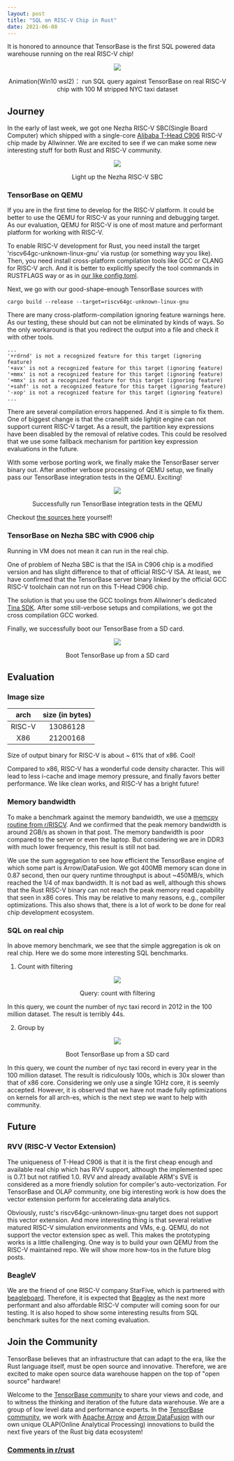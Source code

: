 ```yaml
---
layout: post
title: "SQL on RISC-V Chip in Rust" 
date: 2021-06-08
---
```


It is honored to announce that TensorBase is the first SQL powered data warehouse running on the real RISC-V chip! 

<p></p>
<div align="center">
<img class="center_img_wider" src="/img/2021-06-08-sql_on_riscv_in_rust/base_on_nezha.gif"/>
</div>
<p align="center">Animation(Win10 wsl2)： run SQL query against TensorBase on real RISC-V chip with 100 M stripped NYC taxi dataset</p>

## Journey

In the early of last week, we got one Nezha RISC-V SBC(Single Board Computer) which shipped with a single-core [Alibaba T-Head C906](https://www.t-head.cn/product/c906?lang=en) RISC-V chip made by Allwinner. We are excited to see if we can make some new interesting stuff for both Rust and RISC-V community.

<p></p>
<div align="center">
<img class="center_img_wider" src="/img/2021-06-08-sql_on_riscv_in_rust/nezha_bootup.jpg"/>
</div>
<p align="center">Light up the Nezha RISC-V SBC</p>

### TensorBase on QEMU

If you are in the first time to develop for the RISC-V platform. It could be better to use the QEMU for RISC-V as your running and debugging target. As our evaluation, QEMU for RISC-V is one of most mature and performant platform for working with RISC-V.

To enable RISC-V development for Rust, you need install the target 'riscv64gc-unknown-linux-gnu' via rustup (or something way you like). Then, you need install cross-platform compilation tools like GCC or CLANG for RISC-V arch. And it is better to explicitly specify the tool commands in RUSTFLAGS way or as in [our like config.toml](https://github.com/tensorbase/tensorbase/blob/riscv/.cargo/config.toml).

Next, we go with our good-shape-enough TensorBase sources with 

```
cargo build --release --target=riscv64gc-unknown-linux-gnu
```

There are many cross-platform-compilation ignoring feature warnings here. As our testing, these should but can not be eliminated by kinds of ways. So the only workaround is that you redirect the output into a file and check it with other tools. 
```
...
'+rdrnd' is not a recognized feature for this target (ignoring feature)
'+avx' is not a recognized feature for this target (ignoring feature)
'+mmx' is not a recognized feature for this target (ignoring feature)
'+mmx' is not a recognized feature for this target (ignoring feature)
'+sahf' is not a recognized feature for this target (ignoring feature)
'-xop' is not a recognized feature for this target (ignoring feature)
...
```

There are several compilation errors happened. And it is simple to fix them. One of biggest change is that the cranelift side lightjit engine can not support current RISC-V target. As a result, the partition key expressions have been disabled by the removal of relative codes. This could be resolved that we use some fallback mechanism for partition key expression evaluations in the future.

With some verbose porting work, we finally make the TensorBaser server binary out. After another verbose processing of QEMU setup, we finally pass our TensorBase integration tests in the QEMU. Exciting!

<p></p>
<div align="center">
<img class="center_img_wider" src="/img/2021-06-08-sql_on_riscv_in_rust/base_on_qemu_riscv.png"/>
</div>
<p align="center">Successfully run TensorBase integration tests in the QEMU</p>

Checkout [the sources here](https://github.com/tensorbase/tensorbase/tree/riscv) yourself!

### TensorBase on Nezha SBC with C906 chip

Running in VM does not mean it can run in the real chip. 

One of problem of Nezha SBC is that the ISA in C906 chip is a modified version and has slight difference to that of official RISC-V ISA. At least, we have confirmed that the TensorBase server binary linked by the official GCC RISC-V toolchain can not run on this T-Head C906 chip. 

The solution is that you use the GCC toolings from Allwinner's dedicated [Tina SDK](https://d1.docs.allwinnertech.com/source/4_tinaversion/). After some still-verbose setups and compilations, we got the cross compilation GCC worked. 

Finally, we successfully boot our TensorBase from a SD card.

<p></p>
<div align="center">
<img class="center_img_wider" src="/img/2021-06-08-sql_on_riscv_in_rust/base_server_up_nezha.png"/>
</div>
<p align="center">Boot TensorBase up from a SD card</p>


## Evaluation

### Image size

|arch | size (in bytes)|
:-: | :-----------:
RISC-V | 13086128
X86    | 21200168

Size of output binary for RISC-V is about ~ 61% that of x86. Cool! 

Compared to x86, RISC-V has a wonderful code density character. This will lead to less i-cache and image memory pressure, and finally favors better performance. We like clean works, and RISC-V has a bright future!

### Memory bandwidth

To make a benchmark against the memory bandwidth, we use a [memcpy routine from r/RISCV](https://www.reddit.com/r/RISCV/comments/mw50vo/test_of_standard_glibc_memcpy_vs_riscv_vector/). And we confirmed that the peak memory bandwidth is around 2GB/s as shown in that post. The memory bandwidth is poor compared to the server or even the laptop. But considering we are in DDR3 with much lower frequency, this result is still not bad.

We use the sum aggregation to see how efficient the TensorBase engine of which some part is Arrow/DataFusion. We got 400MB memory scan done in 0.87 second, then our query runtime throughput is about ~450MB/s, which reached the 1/4 of max bandwidth. It is not bad as well, although this shows that the Rust RISC-V binary can not reach the peak memory read capability that seen in x86 cores. This may be relative to many reasons, e.g., compiler optimizations. This also shows that, there is a lot of work to be done for real chip development ecosystem.

### SQL on real chip

In above memory benchmark, we see that the simple aggregation is ok on real chip. Here we do some more interesting SQL benchmarks.

1. Count with filtering

<p></p>
<div align="center">
<img class="center_img_wider" src="/img/2021-06-08-sql_on_riscv_in_rust/filtering_count.PNG"/>
</div>
<p align="center">Query: count with filtering</p>

In this query, we count the number of nyc taxi record in 2012 in the 100 million dataset. The result is terribly 44s. 

2. Group by

<p></p>
<div align="center">
<img class="center_img_wider" src="/img/2021-06-08-sql_on_riscv_in_rust/complex_query.PNG"/>
</div>
<p align="center">Boot TensorBase up from a SD card</p>

In this query, we count the number of nyc taxi record in every year in the 100 million dataset. The result is ridiculously 100s, which is 30x slower than that of x86 core. Considering we only use a single 1GHz core, it is seemly accepted. However, it is observed that we have not made fully optimizations on kernels for all arch-es, which is the next step we want to help with community. 

## Future

### RVV (RISC-V Vector Extension)

The uniqueness of T-Head C906 is that it is the first cheap enough and available real chip which has RVV support, although the implemented spec is 0.7.1 but not ratified 1.0. RVV and already available ARM's SVE is considered as a more friendly solution for compiler's auto-vectorization. For TensorBase and OLAP community, one big interesting work is how does the vector extension perform for accelerating data analytics. 

Obviously, rustc's riscv64gc-unknown-linux-gnu target does not support this vector extension. And more interesting thing is that several relative matured RISC-V simulation environments and VMs, e.g. QEMU, do not support the vector extension spec as well. This makes the prototyping works is a little challenging. One way is to build your own QEMU from the RISC-V maintained repo. We will show more how-tos in the future blog posts. 

### BeagleV

We are the friend of one RISC-V company StarFive, which is partnered with [beagleboard](https://beagleboard.org). Therefore, it is expected that [Beaglev](https://beagleboard.org/beaglev) as the next more performant and also affordable RISC-V computer will coming soon for our testing. It is also hoped to show some interesting results from SQL benchmark suites for the next coming evaluation.

## Join the Community

TensorBase believes that an infrastructure that can adapt to the era, like the Rust language itself, must be open source and innovative. Therefore, we are excited to make open source data warehouse happen on the top of "open source" hardware! 

Welcome to the [TensorBase community](https://github.com/tensorbase/tensorbase) to share your views and code, and to witness the thinking and iteration of the future data warehouse. We are a group of low level data and performance experts. In the [TensorBase community](https://github.com/tensorbase/tensorbase), we work with [Apache Arrow](https://github.com/apache/arrow-rs) and [Arrow DataFusion](https://github.com/apache/arrow-datafusion) with our own unique OLAP(Online Analytical Processing) innovations to build the next five years of the Rust big data ecosystem!

<p></p>

### [Comments in r/rust](https://www.reddit.com/r/rust/comments/nvy2oa/sql_on_riscv_chip_in_rust/)